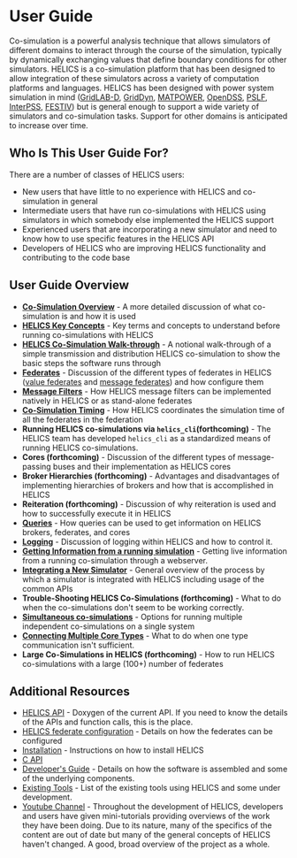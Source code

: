 # User Guide #

Co-simulation is a powerful analysis technique that allows simulators of different domains to interact through the course of the simulation, typically by dynamically exchanging values that define boundary conditions for other simulators. HELICS is a co-simulation platform that has been designed to allow integration of these simulators across a variety of computation platforms and languages. HELICS has been designed with power system simulation in mind ([GridLAB-D](https://github.com/gridlab-d/gridlab-d), [GridDyn](https://github.com/LLNL/GridDyn), [MATPOWER](https://github.com/GMLC-TDC/MATPOWER-wrapper), [OpenDSS](https://sourceforge.net/projects/electricdss/), [PSLF](https://github.com/GMLC-TDC/PSLF-wrapper), [InterPSS](https://github.com/InterPSS-Project/ipss-common), [FESTIV](https://www.nrel.gov/grid/festiv-model.html)) but is general enough to support a wide variety of simulators and co-simulation tasks. Support for other domains is anticipated to increase over time.

## Who Is This User Guide For? ##
There are a number of classes of HELICS users:

*   New users that have little to no experience with HELICS and co-simulation in general
*   Intermediate users that have run co-simulations with HELICS using simulators in which somebody else implemented the HELICS support
*   Experienced users that are incorporating a new simulator and need to know how to use specific features in the HELICS API
*   Developers of HELICS who are improving HELICS functionality and contributing to the code base


## User Guide Overview ##
*   [**Co-Simulation Overview**](./co-simulation_overview.md) - A more detailed discussion of what co-simulation is and how it is used
*   [**HELICS Key Concepts**](./helics_key_concepts) - Key terms and concepts to understand before running co-simulations with HELICS
*   [**HELICS Co-Simulation Walk-through**](./helics_co-sim_sequence.md) - A notional walk-through of a simple transmission and distribution HELICS co-simulation to show the basic steps the software runs through
*   [**Federates**](./federates.md) - Discussion of the different types of federates in HELICS ([value federates](./value_federates.md) and [message federates](./message_federates.md)) and how configure them
*   [**Message Filters**](./filters) - How HELICS message filters can be implemented natively in HELICS or as stand-alone federates
*   [**Co-Simulation Timing**](./timing.md) - How HELICS coordinates the simulation time of all the federates in the federation
*   **Running HELICS co-simulations via `helics_cli`(forthcoming)** - The HELICS team has developed `helics_cli` as a standardized means of running HELICS co-simulations.
*   **Cores (forthcoming)** - Discussion of the different types of message-passing buses and their implementation as HELICS cores
*   **Broker Hierarchies (forthcoming)** - Advantages and disadvantages of implementing hierarchies of brokers and how that is accomplished in HELICS
*   **Reiteration (forthcoming)** - Discussion of why reiteration is used and how to successfully execute it in HELICS
*   [**Queries**](./queries.md) - How queries can be used to get information on HELICS brokers, federates, and cores
*   [**Logging**](./logging.md) - Discussion of logging within HELICS and how to control it.  
*   [**Getting Information from a running simulation**](./webserver.md) - Getting live information from a running co-simulation through a webserver.  
*   [**Integrating a New Simulator**](./simulator_integration.md) - General overview of the process by which a simulator is integrated with HELICS including usage of the common APIs
*   **Trouble-Shooting HELICS Co-Simulations (forthcoming)** - What to do when the co-simulations don't seem to be working correctly.
*   [**Simultaneous co-simulations**](./simultaneous_cosimulations.md) - Options for running multiple independent co-simulations on a single system
*   [**Connecting Multiple Core Types**](./multibroker.md) - What to do when one type communication isn't sufficient.
*   **Large Co-Simulations in HELICS (forthcoming)** - How to run HELICS co-simulations with a large (100+) number of federates

## Additional Resources ##
*   [HELICS API](../doxygen/index.html) - Doxygen of the current API. If you need to know the details of the APIs and function calls, this is the place.
*   [HELICS federate configuration](../configuration/index.html) - Details on how the federates can be configured
*   [Installation](../installation/index.html) -  Instructions on how to install HELICS
*   [C API](../c-api-reference/index.html)
*   [Developer's Guide](../developer-guide/index.html) - Details on how the software is assembled and some of the underlying components.
*   [Existing Tools](../Tools_using_HELICS.md) - List of the existing tools using HELICS and some under development.
*   [Youtube Channel](https://www.youtube.com/channel/UCPa81c4BVXEYXt2EShTzbcg/featured) - Throughout the development of HELICS, developers and users have given mini-tutorials providing overviews of the work they have been doing. Due to its nature, many of the specifics of the content are out of date but many of the general concepts of HELICS haven't changed. A good, broad overview of the project as a whole.
